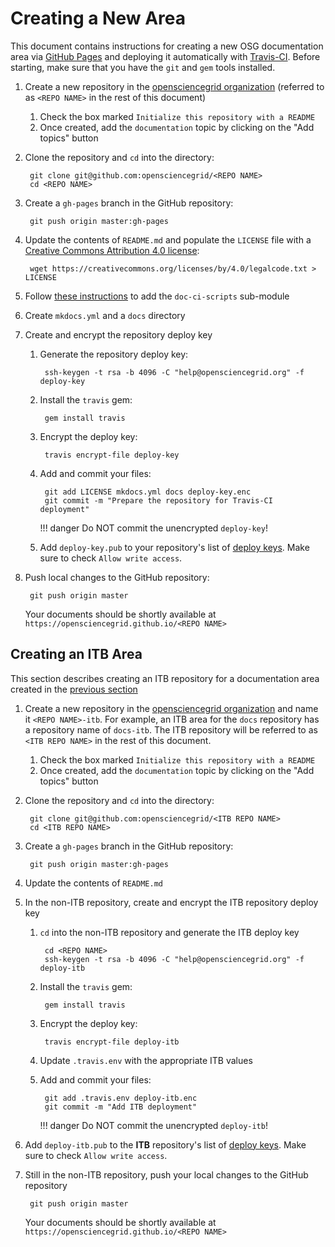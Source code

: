 Creating a New Area
===================

This document contains instructions for creating a new OSG documentation area via [GitHub Pages](https://pages.github.com/) and deploying it automatically with [Travis-CI](https://travis-ci.org/). Before starting, make sure that you have the `git` and `gem` tools installed.

1. Create a new repository in the [opensciencegrid organization](https://github.com/organizations/opensciencegrid/repositories/new) (referred to as `<REPO NAME>` in the rest of this document)

    1. Check the box marked `Initialize this repository with a README`
    1. Once created, add the `documentation` topic by clicking on the "Add topics" button

1. Clone the repository and `cd` into the directory:

        git clone git@github.com:opensciencegrid/<REPO NAME>
        cd <REPO NAME>

1. Create a `gh-pages` branch in the GitHub repository:

        git push origin master:gh-pages

1. Update the contents of `README.md` and populate the `LICENSE` file with a [Creative Commons Attribution 4.0 license](https://creativecommons.org/licenses/by/4.0/legalcode.txt):

        wget https://creativecommons.org/licenses/by/4.0/legalcode.txt > LICENSE

1. Follow [these instructions](https://github.com/opensciencegrid/doc-ci-scripts#travis-ci-documentation-scripts) to add the `doc-ci-scripts` sub-module
1. Create `mkdocs.yml` and a `docs` directory
1. Create and encrypt the repository deploy key

    1. Generate the repository deploy key:

            ssh-keygen -t rsa -b 4096 -C "help@opensciencegrid.org" -f deploy-key

    1. Install the `travis` gem:

            gem install travis

    1. Encrypt the deploy key:

            travis encrypt-file deploy-key

    1. Add and commit your files:

            git add LICENSE mkdocs.yml docs deploy-key.enc
            git commit -m "Prepare the repository for Travis-CI deployment"

        !!! danger
            Do NOT commit the unencrypted `deploy-key`!

    1. Add `deploy-key.pub` to your repository's list of [deploy keys](https://developer.github.com/v3/guides/managing-deploy-keys/#deploy-keys).
       Make sure to check `Allow write access`.

1. Push local changes to the GitHub repository:

        git push origin master

    Your documents should be shortly available at `https://opensciencegrid.github.io/<REPO NAME>`

Creating an ITB Area
--------------------

This section describes creating an ITB repository for a documentation area created in the [previous section](#creating-a-new-area)

1. Create a new repository in the [opensciencegrid organization](https://github.com/organizations/opensciencegrid/repositories/new) and name it `<REPO NAME>-itb`.
   For example, an ITB area for the `docs` repository has a repository name of `docs-itb`.
   The ITB repository will be referred to as `<ITB REPO NAME>` in the rest of this document.

    1. Check the box marked `Initialize this repository with a README`
    1. Once created, add the `documentation` topic by clicking on the "Add topics" button

1. Clone the repository and `cd` into the directory:

        git clone git@github.com:opensciencegrid/<ITB REPO NAME>
        cd <ITB REPO NAME>

1. Create a `gh-pages` branch in the GitHub repository:

        git push origin master:gh-pages

1. Update the contents of `README.md`
1. In the non-ITB repository, create and encrypt the ITB repository deploy key

    1. `cd` into the non-ITB repository and generate the ITB deploy key

            cd <REPO NAME>
            ssh-keygen -t rsa -b 4096 -C "help@opensciencegrid.org" -f deploy-itb

    1. Install the `travis` gem:

            gem install travis

    1. Encrypt the deploy key:

            travis encrypt-file deploy-itb

    1. Update `.travis.env` with the appropriate ITB values
    1. Add and commit your files:

            git add .travis.env deploy-itb.enc
            git commit -m "Add ITB deployment"

        !!! danger
            Do NOT commit the unencrypted `deploy-itb`!

1. Add `deploy-itb.pub` to the **ITB** repository's list of [deploy keys](https://developer.github.com/v3/guides/managing-deploy-keys/#deploy-keys).
   Make sure to check `Allow write access`.
1. Still in the non-ITB repository, push your local changes to the GitHub repository

        git push origin master

    Your documents should be shortly available at `https://opensciencegrid.github.io/<REPO NAME>`
